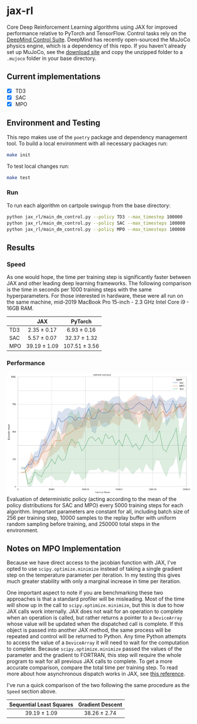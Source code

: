 # jax-rl

Core Deep Reinforcement Learning algorithms using JAX for improved performance relative to PyTorch and TensorFlow. Control tasks rely on the [DeepMind Control Suite](https://github.com/deepmind/dm_control). DeepMind has recently open-sourced the MuJoCo physics engine, which is a dependency of this repo. If you haven't already set up MuJoCo, see the [download site](https://mujoco.org/download) and copy the unzipped folder to a `.mujoco` folder in your base directory.

## Current implementations

- [x] TD3
- [x] SAC
- [x] MPO

## Environment and Testing

This repo makes use of the `poetry` package and dependency management tool. To build a local environment with all necessary packages run:

```bash
make init
```

To test local changes run:

```bash
make test
```

### Run

To run each algorithm on cartpole swingup from the base directory:

```bash
python jax_rl/main_dm_control.py --policy TD3 --max_timestep 100000
python jax_rl/main_dm_control.py --policy SAC --max_timesteps 100000
python jax_rl/main_dm_control.py --policy MPO --max_timesteps 100000
```

## Results

### Speed

As one would hope, the time per training step is significantly faster between JAX and other leading deep learning frameworks. The following comparison is the time in seconds per 1000 training steps with the same hyperparameters. For those interested in hardware, these were all run on the same machine, mid-2019 MacBook Pro 15-inch - 2.3 GHz Intel Core i9 - 16GB RAM.

|     |      JAX     |    PyTorch    |
|-----|:------------:|:-------------:|
| TD3 | 2.35 ± 0.17  | 6.93 ± 0.16   |
| SAC | 5.57 ± 0.07  | 32.37 ± 1.32  |
| MPO | 39.19 ± 1.09 | 107.51 ± 3.56 |

### Performance

![](docs/_static/cartpole_graph.png?raw=true)
Evaluation of deterministic policy (acting according to the mean of the policy distributions for SAC and MPO) every 5000 training steps for each algorithm. Important parameters are constant for all, including batch size of 256 per training step, 10000 samples to the replay buffer with uniform random sampling before training, and 250000 total steps in the environment.

## Notes on MPO Implementation

Because we have direct access to the jacobian function with JAX, I've opted to use `scipy.optimize.minimize` instead of taking a single gradient step on the temperature parameter per iteration. In my testing this gives much greater stability with only a marginal increase in time per iteration.

One important aspect to note if you are benchmarking these two approaches is that a standard profiler will be misleading. Most of the time will show up in the call to `scipy.optimize.minimize`, but this is due to how JAX calls work internally. JAX does not wait for an operation to complete when an operation is called, but rather returns a pointer to a `DeviceArray` whose value will be updated when the dispatched call is complete. If this object is passed into another JAX method, the same process will be repeated and control will be returned to Python. Any time Python attempts to access the value of a `DeviceArray` it will need to wait for the computation to complete. Because `scipy.optimize.minimize` passed the values of the parameter and the gradient to FORTRAN, this step will require the whole program to wait for all previous JAX calls to complete. To get a more accurate comparison, compare the total time per training step. To read more about how asynchronous dispatch works in JAX, see [this reference](https://jax.readthedocs.io/en/latest/async_dispatch.html).

I've run a quick comparison of the two following the same procedure as the `Speed` section above.

| Sequential Least Squares | Gradient Descent |
|:------------------------:|:----------------:|
|       39.19 ± 1.09       |   38.26 ± 2.74   |
